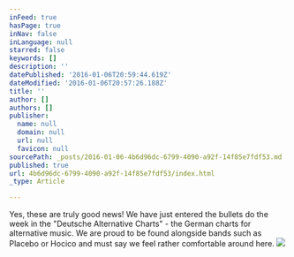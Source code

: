 ```yaml
---
inFeed: true
hasPage: true
inNav: false
inLanguage: null
starred: false
keywords: []
description: ''
datePublished: '2016-01-06T20:59:44.619Z'
dateModified: '2016-01-06T20:57:26.188Z'
title: ''
author: []
authors: []
publisher:
  name: null
  domain: null
  url: null
  favicon: null
sourcePath: _posts/2016-01-06-4b6d96dc-6799-4090-a92f-14f85e7fdf53.md
published: true
url: 4b6d96dc-6799-4090-a92f-14f85e7fdf53/index.html
_type: Article

---
```

Yes, these are truly good news! We have just entered the bullets do the week in the "Deutsche Alternative Charts" - the German charts for alternative music. We are proud to be found alongside bands such as Placebo or Hocico and must say we feel rather comfortable around here.
![](https://the-grid-user-content.s3-us-west-2.amazonaws.com/708ed1ae-fecf-4fc9-be64-3ee5bb7f75ac.png)